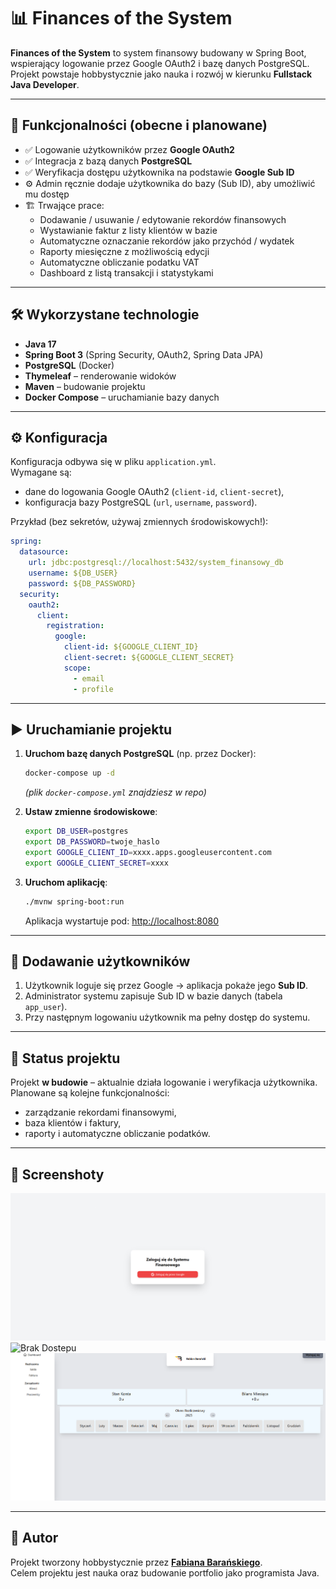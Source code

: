 # 📊 Finances of the System

**Finances of the System** to system finansowy budowany w Spring Boot, wspierający logowanie przez Google OAuth2 i bazę danych PostgreSQL.  
Projekt powstaje hobbystycznie jako nauka i rozwój w kierunku **Fullstack Java Developer**.

---

## 🚀 Funkcjonalności (obecne i planowane)

- ✅ Logowanie użytkowników przez **Google OAuth2**  
- ✅ Integracja z bazą danych **PostgreSQL**  
- ✅ Weryfikacja dostępu użytkownika na podstawie **Google Sub ID**  
- ⚙️ Admin ręcznie dodaje użytkownika do bazy (Sub ID), aby umożliwić mu dostęp  
- 🏗️ Trwające prace:
  - Dodawanie / usuwanie / edytowanie rekordów finansowych
  - Wystawianie faktur z listy klientów w bazie
  - Automatyczne oznaczanie rekordów jako przychód / wydatek
  - Raporty miesięczne z możliwością edycji
  - Automatyczne obliczanie podatku VAT
  - Dashboard z listą transakcji i statystykami

---

## 🛠️ Wykorzystane technologie

- **Java 17**  
- **Spring Boot 3** (Spring Security, OAuth2, Spring Data JPA)  
- **PostgreSQL** (Docker)  
- **Thymeleaf** – renderowanie widoków  
- **Maven** – budowanie projektu  
- **Docker Compose** – uruchamianie bazy danych  

---

## ⚙️ Konfiguracja

Konfiguracja odbywa się w pliku `application.yml`.  
Wymagane są:  
- dane do logowania Google OAuth2 (`client-id`, `client-secret`),  
- konfiguracja bazy PostgreSQL (`url`, `username`, `password`).  

Przykład (bez sekretów, używaj zmiennych środowiskowych!):

```yaml
spring:
  datasource:
    url: jdbc:postgresql://localhost:5432/system_finansowy_db
    username: ${DB_USER}
    password: ${DB_PASSWORD}
  security:
    oauth2:
      client:
        registration:
          google:
            client-id: ${GOOGLE_CLIENT_ID}
            client-secret: ${GOOGLE_CLIENT_SECRET}
            scope:
              - email
              - profile
```

---

## ▶️ Uruchamianie projektu

1. **Uruchom bazę danych PostgreSQL** (np. przez Docker):
   ```bash
   docker-compose up -d
   ```
   *(plik `docker-compose.yml` znajdziesz w repo)*

2. **Ustaw zmienne środowiskowe**:
   ```bash
   export DB_USER=postgres
   export DB_PASSWORD=twoje_haslo
   export GOOGLE_CLIENT_ID=xxxx.apps.googleusercontent.com
   export GOOGLE_CLIENT_SECRET=xxxx
   ```

3. **Uruchom aplikację**:
   ```bash
   ./mvnw spring-boot:run
   ```
   Aplikacja wystartuje pod: [http://localhost:8080](http://localhost:8080)

---

## 👤 Dodawanie użytkowników

1. Użytkownik loguje się przez Google → aplikacja pokaże jego **Sub ID**.  
2. Administrator systemu zapisuje Sub ID w bazie danych (tabela `app_user`).  
3. Przy następnym logowaniu użytkownik ma pełny dostęp do systemu.  

---

## 📝 Status projektu

Projekt **w budowie** – aktualnie działa logowanie i weryfikacja użytkownika.  
Planowane są kolejne funkcjonalności:  
- zarządzanie rekordami finansowymi,  
- baza klientów i faktury,  
- raporty i automatyczne obliczanie podatków.  

---

## 📸 Screenshoty



![Ekran logowania](src/main/docs/screenshots/login.png)  
![Brak Dostepu](src/main/docs/screenshots/no-access.png.png)  
![Lista rekordów finansowych](src/main/docs/screenshots/records.png)  


---

## 🤝 Autor

Projekt tworzony hobbystycznie przez **[Fabiana Barańskiego](https://github.com/TheBisik)**.  
Celem projektu jest nauka oraz budowanie portfolio jako programista Java.  
